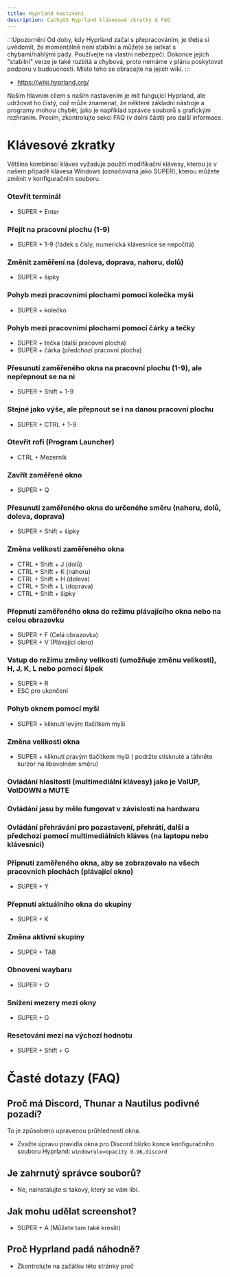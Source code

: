 ```yaml
---
title: Hyprland nastavení
description: CachyOS Hyprland klávesové zkratky & FAQ
---
```



:::Upozornění
Od doby, kdy Hyprland začal s přepracováním, je třeba si uvědomit, že momentálně není stabilní a můžete se setkat s chybami/náhlými pády. Používejte na vlastní nebezpečí.
Dokonce jejich "stabilní" verze je také rozbitá a chybová, proto nemáme v plánu poskytovat podporu v budoucnosti. Místo toho se obracejte na jejich wiki.
:::

*   https://wiki.hyprland.org/

Naším hlavním cílem s naším nastavením je mít fungující Hyprland, ale udržovat ho čistý, což může znamenat, že některé základní nástroje a programy mohou chybět, jako je například správce souborů s grafickým rozhraním. Prosím, zkontrolujte sekci FAQ (v dolní části) pro další informace.



# Klávesové zkratky

Většina kombinací kláves vyžaduje použití modifikační klávesy, kterou je v našem případě klávesa Windows (označovaná jako SUPER), kterou můžete změnit v konfiguračním souboru.

### Otevřít terminál

* SUPER + Enter

### Přejít na pracovní plochu (1-9)

* SUPER + 1-9 (řádek s čísly, numerická klávesnice se nepočítá)

### Změnit zaměření na (doleva, doprava, nahoru, dolů)

* SUPER + šipky

### Pohyb mezi pracovními plochami pomocí kolečka myši

* SUPER + kolečko

### Pohyb mezi pracovními plochami pomocí čárky a tečky

* SUPER + tečka (další pracovní plocha)
* SUPER + čárka (předchozí pracovní plocha)

### Přesunutí zaměřeného okna na pracovní plochu (1-9), ale nepřepnout se na ni

* SUPER + Shift + 1-9

### Stejné jako výše, ale přepnout se i na danou pracovní plochu

* SUPER + CTRL + 1-9

### Otevřít rofi (Program Launcher)

* CTRL + Mezerník

### Zavřít zaměřené okno

* SUPER + Q

### Přesunutí zaměřeného okna do určeného směru (nahoru, dolů, doleva, doprava)

* SUPER + Shift + šipky

### Změna velikosti zaměřeného okna

* CTRL + Shift + J (dolů)
* CTRL + Shift + K (nahoru)
* CTRL + Shift + H (doleva)
* CTRL + Shift + L (doprava)
* CTRL + Shift + šipky

### Přepnutí zaměřeného okna do režimu plávajícího okna nebo na celou obrazovku

* SUPER + F (Celá obrazovka)
* SUPER + V (Plávající okno)

### Vstup do režimu změny velikosti (umožňuje změnu velikosti), H, J, K, L nebo pomocí šipek

* SUPER + R
* ESC pro ukončení

### Pohyb oknem pomocí myši

* SUPER + kliknutí levým tlačítkem myši

### Změna velikosti okna

* SUPER + kliknutí pravým tlačítkem myši ( podržte stisknuté a táhněte kurzor na libovolném směru)

### Ovládání hlasitosti (multimediální klávesy) jako je VolUP, VolDOWN a MUTE

### Ovládání jasu by mělo fungovat v závislosti na hardwaru

### Ovládání přehrávání pro pozastavení, přehrátí, další a předchozí pomocí multimediálních kláves (na laptopu nebo klávesnici)

### Připnutí zaměřeného okna, aby se zobrazovalo na všech pracovních plochách (plávající okno)

* SUPER + Y

### Přepnutí aktuálního okna do skupiny

* SUPER + K

### Změna aktivní skupiny

* SUPER + TAB

### Obnovení waybaru

* SUPER + O

### Snížení mezery mezi okny

* SUPER + G

### Resetování mezí na výchozí hodnotu

* SUPER + Shift + G


# Časté dotazy (FAQ)

## Proč má Discord, Thunar a Nautilus podivné pozadí?

To je způsobeno upravenou průhledností okna.

* Zvažte úpravu pravidla okna pro Discord blízko konce konfiguračního souboru Hyprland:
   `windowrule=opacity 0.96,discord`

## Je zahrnutý správce souborů?

* Ne, nainstalujte si takový, který se vám líbí.

## Jak mohu udělat screenshot?

* SUPER + A (Můžete tam také kreslit)

## Proč Hyprland padá náhodně?

* Zkontrolujte na začátku této stránky proč

